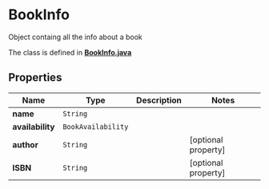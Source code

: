 

# BookInfo

Object containg all the info about a book

The class is defined in **[BookInfo.java](../../src/main/java/example/micronaut/library/model/BookInfo.java)**

## Properties

Name | Type | Description | Notes
------------ | ------------- | ------------- | -------------
**name** | `String` |  | 
**availability** | `BookAvailability` |  | 
**author** | `String` |  |  [optional property]
**ISBN** | `String` |  |  [optional property]







